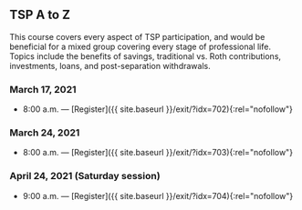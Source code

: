 ## TSP A to Z

This course covers every aspect of TSP participation, and would be beneficial for a mixed group covering every stage of professional life. Topics include the benefits of savings, traditional vs. Roth contributions, investments, loans, and post-separation withdrawals.

### March 17, 2021

- 8:00 a.m. — [Register]({{ site.baseurl }}/exit/?idx=702){:rel="nofollow"}

### March 24, 2021

- 8:00 a.m. — [Register]({{ site.baseurl }}/exit/?idx=703){:rel="nofollow"}

### April 24, 2021 (Saturday session)

- 9:00 a.m. — [Register]({{ site.baseurl }}/exit/?idx=704){:rel="nofollow"}
